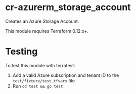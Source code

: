 # cr-azurerm_storage_account

Creates an Azure Storage Account.

This module requires Terraform 0.12.x+.

# Testing

To test this module with terratest:

1. Add a valid Azure subscription and tenant ID to the `test/fixture/test.tfvars` file
2. Run `cd test && go test`
